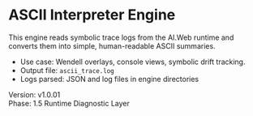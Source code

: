 # ASCII Interpreter Engine

This engine reads symbolic trace logs from the AI.Web runtime and converts them into simple, human-readable ASCII summaries.

- Use case: Wendell overlays, console views, symbolic drift tracking.
- Output file: `ascii_trace.log`
- Logs parsed: JSON and log files in engine directories

Version: v1.0.01  
Phase: 1.5 Runtime Diagnostic Layer

